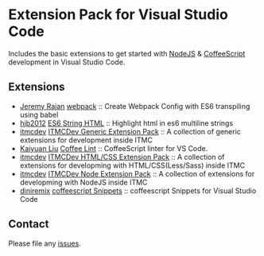 # Extension Pack for Visual Studio Code

Includes the basic extensions to get started with [NodeJS](http://nodejs.com/) &amp; [CoffeeScript](https://coffeescript.org/) development in Visual Studio Code.

## Extensions

<!-- +Extensions -->
* [Jeremy Rajan](https://marketplace.visualstudio.com/publishers/jeremyrajan) [webpack](https://marketplace.visualstudio.com/items?itemName=jeremyrajan.webpack) :: Create Webpack Config with ES6 transpiling using babel
* [hjb2012](https://marketplace.visualstudio.com/publishers/hjb2012) [ES6 String HTML](https://marketplace.visualstudio.com/items?itemName=hjb2012.vscode-es6-string-html) :: Highlight html in es6 multiline strings
* [itmcdev](https://marketplace.visualstudio.com/publishers/itmcdev) [ITMCDev Generic Extension Pack](https://marketplace.visualstudio.com/items?itemName=itmcdev.generic-extension-pack) :: A collection of generic extensions for development inside ITMC
* [Kaiyuan Liu](https://marketplace.visualstudio.com/publishers/lkytal) [Coffee Lint](https://marketplace.visualstudio.com/items?itemName=lkytal.coffeelinter) :: CoffeeScript linter for VS Code.
* [itmcdev](https://marketplace.visualstudio.com/publishers/itmcdev) [ITMCDev HTML/CSS Extension Pack](https://marketplace.visualstudio.com/items?itemName=itmcdev.html-extension-pack) :: A collection of extensions for developming with HTML/CSS(Less/Sass) inside ITMC
* [itmcdev](https://marketplace.visualstudio.com/publishers/itmcdev) [ITMCDev Node Extension Pack](https://marketplace.visualstudio.com/items?itemName=itmcdev.node-extension-pack) :: A collection of extensions for developming with NodeJS inside ITMC
* [diniremix](https://marketplace.visualstudio.com/publishers/diniremix) [coffeescript Snippets](https://marketplace.visualstudio.com/items?itemName=diniremix.vscode-coffeescript-snippets) :: coffeescript Snippets for Visual Studio Code
<!-- -Extensions -->

## Contact

Please file any [issues](https://github.com/itmcdev/vscode-extensions/issues).
